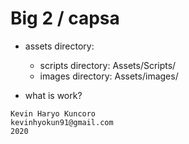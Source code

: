 # Big 2 / capsa
  - assets directory:
    - scripts directory: Assets/Scripts/
    - images directory: Assets/images/
    
  - what is work?
  
``` 
Kevin Haryo Kuncoro
kevinhyokun91@gmail.com
2020 
```
